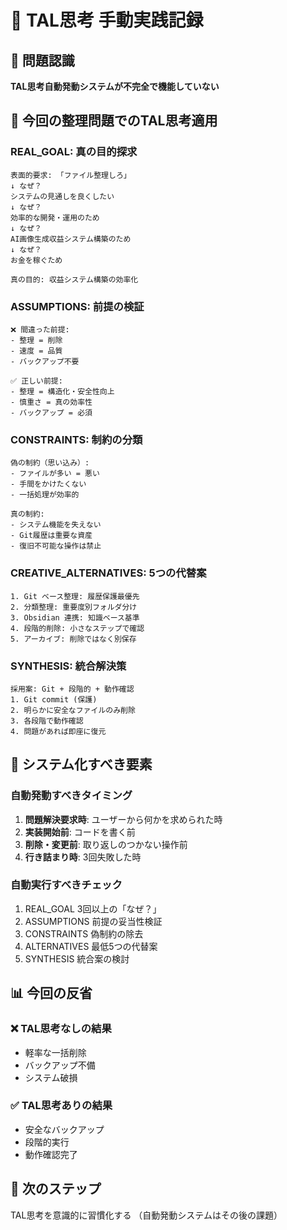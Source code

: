# 🧠 TAL思考 手動実践記録

## 🚨 問題認識
**TAL思考自動発動システムが不完全で機能していない**

## 📝 今回の整理問題でのTAL思考適用

### REAL_GOAL: 真の目的探求
```
表面的要求: 「ファイル整理しろ」
↓ なぜ？
システムの見通しを良くしたい
↓ なぜ？  
効率的な開発・運用のため
↓ なぜ？
AI画像生成収益システム構築のため
↓ なぜ？
お金を稼ぐため

真の目的: 収益システム構築の効率化
```

### ASSUMPTIONS: 前提の検証
```
❌ 間違った前提:
- 整理 = 削除
- 速度 = 品質
- バックアップ不要

✅ 正しい前提:
- 整理 = 構造化・安全性向上
- 慎重さ = 真の効率性
- バックアップ = 必須
```

### CONSTRAINTS: 制約の分類
```
偽の制約（思い込み）:
- ファイルが多い = 悪い
- 手間をかけたくない
- 一括処理が効率的

真の制約:
- システム機能を失えない
- Git履歴は重要な資産
- 復旧不可能な操作は禁止
```

### CREATIVE_ALTERNATIVES: 5つの代替案
```
1. Git ベース整理: 履歴保護最優先
2. 分類整理: 重要度別フォルダ分け
3. Obsidian 連携: 知識ベース基準
4. 段階的削除: 小さなステップで確認
5. アーカイブ: 削除ではなく別保存
```

### SYNTHESIS: 統合解決策
```
採用案: Git + 段階的 + 動作確認
1. Git commit (保護)
2. 明らかに安全なファイルのみ削除
3. 各段階で動作確認
4. 問題があれば即座に復元
```

## 🎯 システム化すべき要素

### 自動発動すべきタイミング
1. **問題解決要求時**: ユーザーから何かを求められた時
2. **実装開始前**: コードを書く前
3. **削除・変更前**: 取り返しのつかない操作前
4. **行き詰まり時**: 3回失敗した時

### 自動実行すべきチェック
1. REAL_GOAL 3回以上の「なぜ？」
2. ASSUMPTIONS 前提の妥当性検証
3. CONSTRAINTS 偽制約の除去
4. ALTERNATIVES 最低5つの代替案
5. SYNTHESIS 統合案の検討

## 📊 今回の反省

### ❌ TAL思考なしの結果
- 軽率な一括削除
- バックアップ不備
- システム破損

### ✅ TAL思考ありの結果  
- 安全なバックアップ
- 段階的実行
- 動作確認完了

## 🔧 次のステップ
TAL思考を意識的に習慣化する
（自動発動システムはその後の課題）